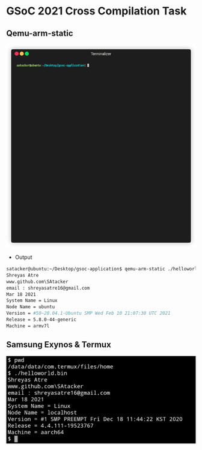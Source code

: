 # GSoC 2021 Cross Compilation Task

## Qemu-arm-static
<html>
    <p align="center">
        <a href="#gif">
            <img src="./render1616062938895.gif" />
        </a>
    </p>
</html>

* Output

```sh
satacker@ubuntu:~/Desktop/gsoc-application$ qemu-arm-static ./helloworld.bin 
Shreyas Atre 
www.github.com\SAtacker
email : shreyasatre16@gmail.com
Mar 18 2021
System Name = Linux
Node Name = ubuntu
Version = #50~20.04.1-Ubuntu SMP Wed Feb 10 21:07:30 UTC 2021
Release = 5.8.0-44-generic
Machine = armv7l
```

## Samsung Exynos & Termux

<html>
    <p align="center">
        <a href="#gif">
            <img src="./samsung_termux.jpeg" />
        </a>
    </p>
</html>
